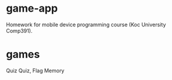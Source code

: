 # game-app
Homework for mobile device programming course (Koc University Comp391). 

# games
Quiz Quiz,
Flag Memory
